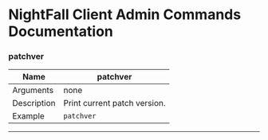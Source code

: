 
# NightFall Client Admin Commands Documentation
### patchver
| Name | patchver |
|--|--|
| Arguments | none |
| Description |  Print current patch version. |
| Example | `patchver` |
---